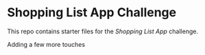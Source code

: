 # Shopping List App Challenge

This repo contains starter files for the *Shopping List App* challenge.

Adding a few more touches
